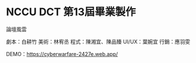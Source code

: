 # NCCU DCT 第13屆畢業製作

論壇風雲

劇本：白耕竹
美術：林宥丞
程式：陳湘宜、陳品臻
UI/UX：葉婉宜
行銷：應羽雯

DEMO：https://cyberwarfare-2427e.web.app/